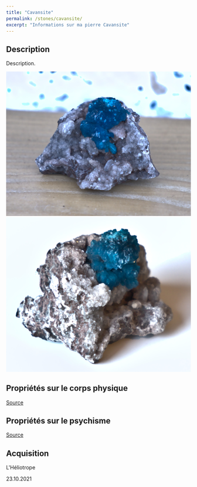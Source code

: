 ```yaml
---
title: "Cavansite"
permalink: /stones/cavansite/
excerpt: "Informations sur ma pierre Cavansite"
---
```


## Description
Description.

![Cavansite](/images/stones/Cavansite_Eliotrope_20211023.jpg "Cavansite")
![Cavansite](/images/stones/Cavansite_Eliotrope_20211023_2.jpg "Cavansite")

## Propriétés sur le corps physique


[Source](https://)


## Propriétés sur le psychisme


[Source](https://)

## Acquisition
L'Héliotrope

23.10.2021
